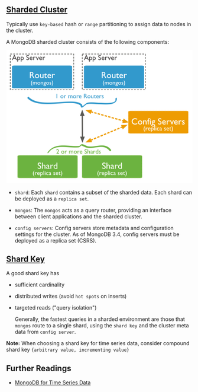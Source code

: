 [Sharded Cluster](https://docs.mongodb.com/manual/sharding/)
---

Typically use `key-based` hash or `range` partitioning to assign data to nodes in the cluster.

A MongoDB sharded cluster consists of the following components:


![MongoDB Cluster](../images/mongodb_cluster.png)


* `shard`: Each `shard` contains a subset of the sharded data. Each shard can be deployed as a `replica set`.

* `mongos`: The `mongos` acts as a query router, providing an interface between client applications and the sharded cluster.

* `config servers`: Config servers store metadata and configuration settings for the cluster. As of MongoDB 3.4, config servers must be deployed as a replica set (CSRS).



## [Shard Key](https://docs.mongodb.com/manual/core/sharding-shard-key/)

A good shard key has

* sufficient cardinality

* distributed writes (avoid `hot spots` on inserts)

* targeted reads ("query isolation")

    Generally, the fastest queries in a sharded environment are those that `mongos` route to a single shard, using the `shard key` and the cluster meta data from `config server`.


**Note:** When choosing a shard key for time series data, consider compound shard key `{arbitrary value, incrementing value}`


## Further Readings

* [MongoDB for Time Series Data](https://www.mongodb.com/presentations/mongodb-time-series-data-part-3-sharding?jmp=docs&_ga=1.41404002.1906263820.1485400801)

